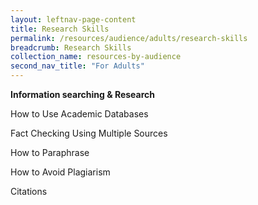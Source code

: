 ```yaml
---
layout: leftnav-page-content
title: Research Skills
permalink: /resources/audience/adults/research-skills
breadcrumb: Research Skills
collection_name: resources-by-audience
second_nav_title: "For Adults"
---
```


**Information searching & Research**

How to Use Academic Databases 

Fact Checking Using Multiple Sources 

How to Paraphrase 

How to Avoid Plagiarism

Citations 

